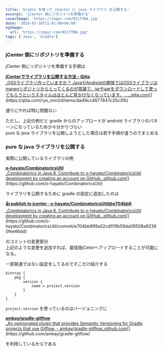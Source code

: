 ```yaml
---
title: 'Gradle を使って jCenter に java ライブラリ を公開する'
excerpt: 'jCenter 側にリポジトリを準備する'
coverImage: 'https://imgur.com/N3jTfBA.jpg'
date: '2019-03-16T11:01:00+09:00'
ogImage:
  url: 'https://imgur.com/N3jTfBA.jpg'
tags: ['Java', 'Gradle']
---
```


### jCenter 側にリポジトリを準備する

jCenter 側にリポジトリを準備する手順は

[**jCenterでライブラリを公開する方法 - Qiita**  
_OSSライブラリ作っていますか？ JavaやAndroidの開発ではOSSライブラリはmavenリポジトリからとってくるのが常識で、jarやaarをダウンロードして使ってもらうというスタイルはほとんど見かけなくなっています。 ..._qiita.com](https://qiita.com/ryo_mm2d/items/da49cc4677847c20c3fb "https://qiita.com/ryo_mm2d/items/da49cc4677847c20c3fb")[](https://qiita.com/ryo_mm2d/items/da49cc4677847c20c3fb)

通りにやれば特に問題ない

ただし、上記の例だと gradle からのアップロードが android ライブラリのパターンになっているため少々分かりづらい  
pure な java ライブラリを公開しようとした場合は若干手順が違うのでまとめる

### pure な java ライブラリを公開する

実際に公開しているライブラリの例

[**o-hayato/CombinatoricsUtil**  
_Combinatorics in Java 8. Contribute to o-hayato/CombinatoricsUtil development by creating an account on GitHub._github.com](https://github.com/o-hayato/CombinatoricsUtil "https://github.com/o-hayato/CombinatoricsUtil")[](https://github.com/o-hayato/CombinatoricsUtil)

ライブラリを公開するために gradle の設定に追加したのは

[**:+1: publish to jcenter · o-hayato/CombinatoricsUtil@e704bb6**  
_Combinatorics in Java 8. Contribute to o-hayato/CombinatoricsUtil development by creating an account on GitHub._github.com](https://github.com/o-hayato/CombinatoricsUtil/commit/e704bb699a52cd019b59da09508a92390fee66dd "https://github.com/o-hayato/CombinatoricsUtil/commit/e704bb699a52cd019b59da09508a92390fee66dd")[](https://github.com/o-hayato/CombinatoricsUtil/commit/e704bb699a52cd019b59da09508a92390fee66dd)

のコミットの変更部分  
上記のような変更を追加すれば、最低限jCeterへアップロードすることが可能になる。

一部普通ではない設定をしてるのでそこだけ紹介する
```
bintray {  
    pkg {  
        version {  
            name = project.version  
        }  
    }  
}
```


`project.version` を使っているのはバージョニングに

[**amkay/gradle-gitflow**  
_An opinionated plugin that provides Semantic Versioning for Gradle projects that use Gitflow. - amkay/gradle-gitflow_github.com](https://github.com/amkay/gradle-gitflow "https://github.com/amkay/gradle-gitflow")[](https://github.com/amkay/gradle-gitflow)

を利用しているからである
